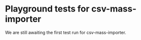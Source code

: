 # Playground tests for csv-mass-importer
We are still awaiting the first test run for csv-mass-importer.
